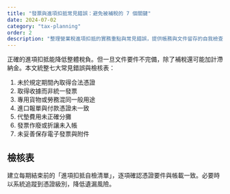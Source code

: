 ```yaml
---
title: "發票與進項扣抵常見錯誤：避免被補稅的 7 個關鍵"
date: 2024-07-02
category: "tax-planning"
order: 2
description: "整理營業稅進項扣抵的實務重點與常見錯誤，提供帳務與文件留存的自我檢查表。"
---
```


正確的進項扣抵能降低整體稅負。但一旦文件要件不完備，除了補稅還可能加計滯納金。本文統整七大常見錯誤與檢核表：

1. 未於規定期間內取得合法憑證
2. 取得收據而非統一發票
3. 專用貨物或勞務混同一般用途
4. 進口報單與付款憑證未一致
5. 代墊費用未正確分攤
6. 發票作廢或折讓未入帳
7. 未妥善保存電子發票與附件

## 檢核表

建立每期結束前的「進項扣抵自檢清單」，逐項確認憑證要件與帳載一致。必要時以系統追蹤到憑證級別，降低遺漏風險。

